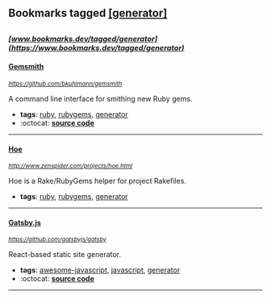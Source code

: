 ## Bookmarks tagged [[generator]](https://www.bookmarks.dev?q=[generator])

_<sup><sup>[www.bookmarks.dev/tagged/generator](https://www.bookmarks.dev/tagged/generator)</sup></sup>_
---
#### [Gemsmith](https://github.com/bkuhlmann/gemsmith)
_<sup>https://github.com/bkuhlmann/gemsmith</sup>_

A command line interface for smithing new Ruby gems.
* **tags**: [ruby](../tagged/ruby.md), [rubygems](../tagged/rubygems.md), [generator](../tagged/generator.md)
* :octocat: **[source code](https://github.com/bkuhlmann/gemsmith)**
---
#### [Hoe](http://www.zenspider.com/projects/hoe.html)
_<sup>http://www.zenspider.com/projects/hoe.html</sup>_

Hoe is a Rake/RubyGems helper for project Rakefiles.
* **tags**: [ruby](../tagged/ruby.md), [rubygems](../tagged/rubygems.md), [generator](../tagged/generator.md)
---
#### [Gatsby.js](https://github.com/gatsbyjs/gatsby)
_<sup>https://github.com/gatsbyjs/gatsby</sup>_

React-based static site generator.
* **tags**: [awesome-javascript](../tagged/awesome-javascript.md), [javascript](../tagged/javascript.md), [generator](../tagged/generator.md)
* :octocat: **[source code](https://github.com/gatsbyjs/gatsby)**
---
